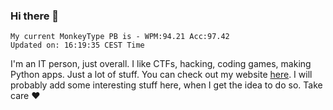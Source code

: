 ### Hi there 👋
<!-- PB START -->
```
My current MonkeyType PB is - WPM:94.21 Acc:97.42
Updated on: 16:19:35 CEST Time
```
<!-- PB END -->
I'm an IT person, just overall. I like CTFs, hacking, coding games, making Python apps. Just a lot of stuff.
You can check out my website [here](https://skill3472.github.io/).
I will probably add some interesting stuff here, when I get the idea to do so. Take care ❤️
